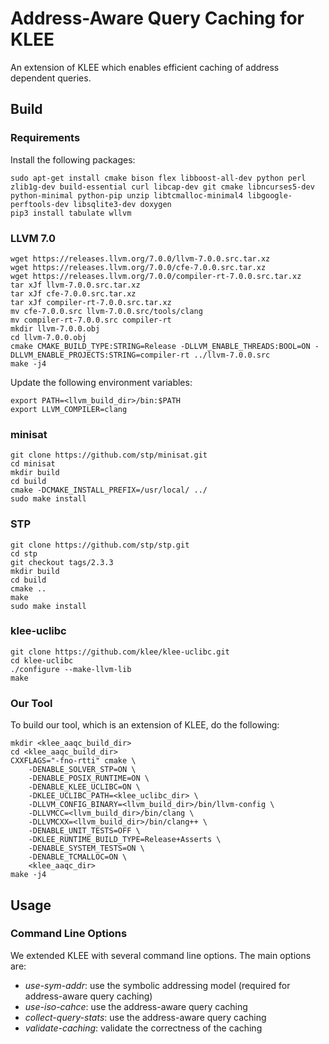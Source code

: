 Address-Aware Query Caching for KLEE
=============================

An extension of KLEE which enables efficient caching of address dependent queries.

## Build

### Requirements
Install the following packages:
```
sudo apt-get install cmake bison flex libboost-all-dev python perl zlib1g-dev build-essential curl libcap-dev git cmake libncurses5-dev python-minimal python-pip unzip libtcmalloc-minimal4 libgoogle-perftools-dev libsqlite3-dev doxygen
pip3 install tabulate wllvm
```

### LLVM 7.0

```
wget https://releases.llvm.org/7.0.0/llvm-7.0.0.src.tar.xz
wget https://releases.llvm.org/7.0.0/cfe-7.0.0.src.tar.xz
wget https://releases.llvm.org/7.0.0/compiler-rt-7.0.0.src.tar.xz
tar xJf llvm-7.0.0.src.tar.xz
tar xJf cfe-7.0.0.src.tar.xz
tar xJf compiler-rt-7.0.0.src.tar.xz
mv cfe-7.0.0.src llvm-7.0.0.src/tools/clang
mv compiler-rt-7.0.0.src compiler-rt
mkdir llvm-7.0.0.obj
cd llvm-7.0.0.obj
cmake CMAKE_BUILD_TYPE:STRING=Release -DLLVM_ENABLE_THREADS:BOOL=ON -DLLVM_ENABLE_PROJECTS:STRING=compiler-rt ../llvm-7.0.0.src
make -j4
```
Update the following environment variables:
```
export PATH=<llvm_build_dir>/bin:$PATH
export LLVM_COMPILER=clang
```

### minisat

```
git clone https://github.com/stp/minisat.git
cd minisat
mkdir build
cd build
cmake -DCMAKE_INSTALL_PREFIX=/usr/local/ ../
sudo make install
```

### STP

```
git clone https://github.com/stp/stp.git
cd stp
git checkout tags/2.3.3
mkdir build
cd build
cmake ..
make
sudo make install
```

### klee-uclibc
```
git clone https://github.com/klee/klee-uclibc.git
cd klee-uclibc
./configure --make-llvm-lib
make
```

### Our Tool
To build our tool, which is an extension of KLEE, do the following:
```
mkdir <klee_aaqc_build_dir>
cd <klee_aaqc_build_dir>
CXXFLAGS="-fno-rtti" cmake \
    -DENABLE_SOLVER_STP=ON \
    -DENABLE_POSIX_RUNTIME=ON \
    -DENABLE_KLEE_UCLIBC=ON \
    -DKLEE_UCLIBC_PATH=<klee_uclibc_dir> \
    -DLLVM_CONFIG_BINARY=<llvm_build_dir>/bin/llvm-config \
    -DLLVMCC=<llvm_build_dir>/bin/clang \
    -DLLVMCXX=<llvm_build_dir>/bin/clang++ \
    -DENABLE_UNIT_TESTS=OFF \
    -DKLEE_RUNTIME_BUILD_TYPE=Release+Asserts \
    -DENABLE_SYSTEM_TESTS=ON \
    -DENABLE_TCMALLOC=ON \
    <klee_aaqc_dir>
make -j4
```

## Usage
### Command Line Options
We extended KLEE with several command line options.
The main options are:
- _use-sym-addr_: use the symbolic addressing model (required for address-aware query caching)
- _use-iso-cahce_: use the address-aware query caching
- _collect-query-stats_: use the address-aware query caching
- _validate-caching_: validate the correctness of the caching
